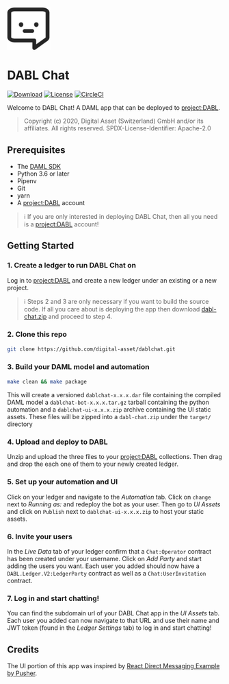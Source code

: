 <img src="./src/icons/chatface.svg" width="20%" height="auto">

# DABL Chat
[![Download](https://img.shields.io/github/release/digital-asset/dablchat.svg)](https://github.com/digital-asset/dablchat/releases/latest)
[![License](https://img.shields.io/badge/License-Apache%202.0-blue.svg)](./LICENSE)
[![CircleCI](https://circleci.com/gh/digital-asset/dablchat.svg?style=svg)](https://circleci.com/gh/digital-asset/dablchat)

Welcome to DABL Chat! A DAML app that can be deployed to [project:DABL](https://projectdabl.com/).

> Copyright (c) 2020, Digital Asset (Switzerland) GmbH and/or its affiliates. All rights reserved. SPDX-License-Identifier: Apache-2.0

## Prerequisites
- The [DAML SDK](https://docs.daml.com/getting-started/installation.html)
- Python 3.6 or later
- Pipenv
- Git
- yarn
- A [project:DABL](https://projectdabl.com/) account
> ℹ️ If you are only interested in deploying DABL Chat, then all you need is a [project:DABL](https://projectdabl.com/) account!


## Getting Started

### 1. Create a ledger to run DABL Chat on

Log in to [project:DABL](https://projectdabl.com/) and create a new ledger under an existing or a new project.

> ℹ️ Steps 2 and 3 are only necessary if you want to build the source code. If all you care about is deploying the app then download [dabl-chat.zip](https://github.com/digital-asset/dablchat/releases/latest/download/dabl-chat.zip) and proceed to step 4.

### 2. Clone this repo

```bash
git clone https://github.com/digital-asset/dablchat.git
```

### 3. Build your DAML model and automation

```bash
make clean && make package
```
This will create a versioned `dablchat-x.x.x.dar` file containing the compiled DAML model a `dablchat-bot-x.x.x.tar.gz` tarball containing the python automation and a `dablchat-ui-x.x.x.zip` archive containing the UI static assets. These files will be zipped into a `dabl-chat.zip` under the `target/` directory

### 4. Upload and deploy to DABL

Unzip and upload the three files to your [project:DABL](https://projectdabl.com/) collections.
Then drag and drop the each one of them to your newly created ledger.

### 5. Set up your automation and UI

Click on your ledger and navigate to the _Automation_ tab. Click on `change` next to _Running as:_ and redeploy the bot as your user. Then go to _UI Assets_ and click on `Publish` next to `dablchat-ui-x.x.x.zip` to host your static assets.

### 6. Invite your users

In the _Live Data_ tab of your ledger confirm that a `Chat:Operator` contract has been created under your username. Click on _Add Party_ and start adding the users you want. Each user you added should now have a `DABL.Ledger.V2:LedgerParty` contract as well as a `Chat:UserInvitation` contract.

### 7. Log in and start chatting!

You can find the subdomain url of your DABL Chat app in the _UI Assets_ tab. Each user you added can now navigate to that URL and use their name and JWT token (found in the _Ledger Settings_ tab) to log in and start chatting!


## Credits
The UI portion of this app was inspired by [React Direct Messaging Example by Pusher](https://pusher.com/tutorials/react-direct-messaging).
